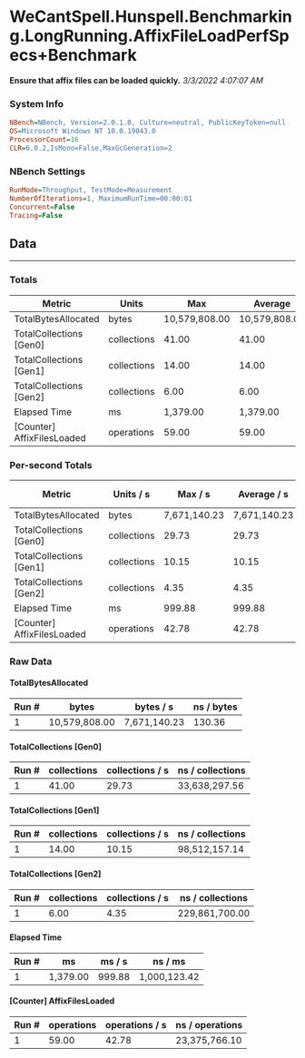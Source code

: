 ﻿# WeCantSpell.Hunspell.Benchmarking.LongRunning.AffixFileLoadPerfSpecs+Benchmark
__Ensure that affix files can be loaded quickly.__
_3/3/2022 4:07:07 AM_
### System Info
```ini
NBench=NBench, Version=2.0.1.0, Culture=neutral, PublicKeyToken=null
OS=Microsoft Windows NT 10.0.19043.0
ProcessorCount=16
CLR=6.0.2,IsMono=False,MaxGcGeneration=2
```

### NBench Settings
```ini
RunMode=Throughput, TestMode=Measurement
NumberOfIterations=1, MaximumRunTime=00:00:01
Concurrent=False
Tracing=False
```

## Data
-------------------

### Totals
|          Metric |           Units |             Max |         Average |             Min |          StdDev |
|---------------- |---------------- |---------------- |---------------- |---------------- |---------------- |
|TotalBytesAllocated |           bytes |   10,579,808.00 |   10,579,808.00 |   10,579,808.00 |            0.00 |
|TotalCollections [Gen0] |     collections |           41.00 |           41.00 |           41.00 |            0.00 |
|TotalCollections [Gen1] |     collections |           14.00 |           14.00 |           14.00 |            0.00 |
|TotalCollections [Gen2] |     collections |            6.00 |            6.00 |            6.00 |            0.00 |
|    Elapsed Time |              ms |        1,379.00 |        1,379.00 |        1,379.00 |            0.00 |
|[Counter] AffixFilesLoaded |      operations |           59.00 |           59.00 |           59.00 |            0.00 |

### Per-second Totals
|          Metric |       Units / s |         Max / s |     Average / s |         Min / s |      StdDev / s |
|---------------- |---------------- |---------------- |---------------- |---------------- |---------------- |
|TotalBytesAllocated |           bytes |    7,671,140.23 |    7,671,140.23 |    7,671,140.23 |            0.00 |
|TotalCollections [Gen0] |     collections |           29.73 |           29.73 |           29.73 |            0.00 |
|TotalCollections [Gen1] |     collections |           10.15 |           10.15 |           10.15 |            0.00 |
|TotalCollections [Gen2] |     collections |            4.35 |            4.35 |            4.35 |            0.00 |
|    Elapsed Time |              ms |          999.88 |          999.88 |          999.88 |            0.00 |
|[Counter] AffixFilesLoaded |      operations |           42.78 |           42.78 |           42.78 |            0.00 |

### Raw Data
#### TotalBytesAllocated
|           Run # |           bytes |       bytes / s |      ns / bytes |
|---------------- |---------------- |---------------- |---------------- |
|               1 |   10,579,808.00 |    7,671,140.23 |          130.36 |

#### TotalCollections [Gen0]
|           Run # |     collections | collections / s |ns / collections |
|---------------- |---------------- |---------------- |---------------- |
|               1 |           41.00 |           29.73 |   33,638,297.56 |

#### TotalCollections [Gen1]
|           Run # |     collections | collections / s |ns / collections |
|---------------- |---------------- |---------------- |---------------- |
|               1 |           14.00 |           10.15 |   98,512,157.14 |

#### TotalCollections [Gen2]
|           Run # |     collections | collections / s |ns / collections |
|---------------- |---------------- |---------------- |---------------- |
|               1 |            6.00 |            4.35 |  229,861,700.00 |

#### Elapsed Time
|           Run # |              ms |          ms / s |         ns / ms |
|---------------- |---------------- |---------------- |---------------- |
|               1 |        1,379.00 |          999.88 |    1,000,123.42 |

#### [Counter] AffixFilesLoaded
|           Run # |      operations |  operations / s | ns / operations |
|---------------- |---------------- |---------------- |---------------- |
|               1 |           59.00 |           42.78 |   23,375,766.10 |


